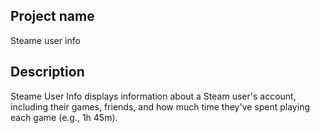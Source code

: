 ## Project name
Steame user info

## Description 
Steame User Info displays information about a Steam user's account, including their games, friends, and how much time they've spent playing each game (e.g., 1h 45m).

